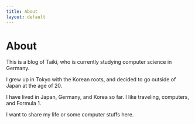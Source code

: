 ```yaml
---
title: About
layout: default
---
```


# About

This is a blog of Taiki, who is currently studying computer science in Germany.

I grew up in Tokyo with the Korean roots, and decided to go outside of Japan at the age of 20.

I have lived in Japan, Germany, and Korea so far. I like traveling, computers, and Formula 1.

I want to share my life or some computer stuffs here.
